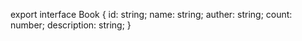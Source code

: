 export interface Book {
    id: string;
    name: string;
    auther: string;
    count: number;
    description: string;
  }
